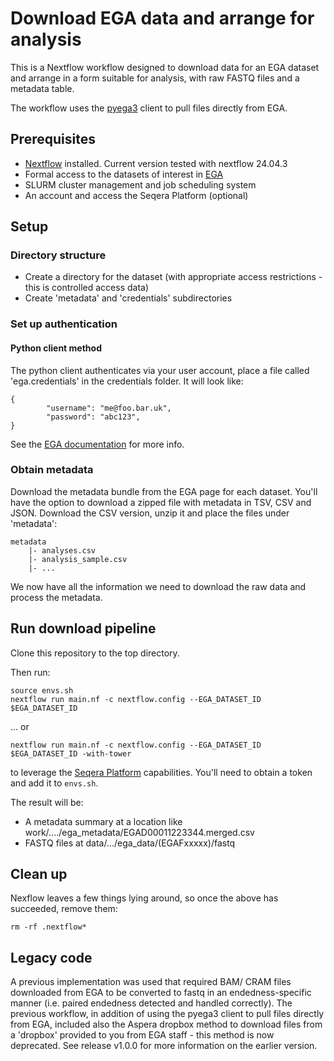 # Download EGA data and arrange for analysis

This is a Nextflow workflow designed to download data for an EGA dataset and arrange in a form suitable for analysis, with raw FASTQ files and a metadata table. 

The  workflow uses the [pyega3](https://github.com/EGA-archive/ega-download-client) client to pull files directly from EGA.


## Prerequisites

 * [Nextflow](https://www.nextflow.io/) installed. Current version tested with nextflow 24.04.3
 * Formal access to the datasets of interest in [EGA](https://ega-archive.org/)
 * SLURM cluster management and job scheduling system
 * An account and access the Seqera Platform (optional)

## Setup

### Directory structure

 * Create a directory for the dataset (with appropriate access restrictions - this is controlled access data)
 * Create 'metadata' and 'credentials' subdirectories

### Set up authentication

#### Python client method

The python client authenticates via your user account, place a file called 'ega.credentials' in the credentials folder. It will look like:

```
{
        "username": "me@foo.bar.uk",
        "password": "abc123",
}
``` 

See the [EGA documentation](https://ega-archive.org/access/download/files/pyega3) for more info.


### Obtain metadata

Download the metadata bundle from the EGA page for each dataset. You'll have the option to download a zipped file with metadata in TSV, CSV and JSON. Download the CSV version, unzip it and place the files under 'metadata':

```
metadata
    |- analyses.csv
    |- analysis_sample.csv
    |- ...
```

We now have all the information we need to download the raw data and process the metadata.

## Run download pipeline

Clone this repository to the top directory. 

Then run:

```
source envs.sh
nextflow run main.nf -c nextflow.config --EGA_DATASET_ID $EGA_DATASET_ID
```

... or


```
nextflow run main.nf -c nextflow.config --EGA_DATASET_ID $EGA_DATASET_ID -with-tower
```

to leverage the [Seqera Platform](https://docs.seqera.io/platform/24.1.1/getting-started/deployment-options) capabilities. You'll need to obtain a token and add it to `envs.sh`.

The result will be:

 * A metadata summary at a location like work/..../ega_metadata/EGAD00011223344.merged.csv
 * FASTQ files at data/.../ega_data/(EGAFxxxxx)/fastq


## Clean up

Nexflow leaves a few things lying around, so once the above has succeeded, remove them:

```
rm -rf .nextflow*
```

## Legacy code
A previous implementation was used that required BAM/ CRAM files downloaded from EGA to be converted to fastq in an endedness-specific manner (i.e. paired endedness detected and handled correctly). The previous workflow, in addition of using the pyega3 client to pull files directly from EGA, included also the Aspera dropbox method to download files from a 'dropbox' provided to you from EGA staff - this method is now deprecated. See release v1.0.0 for more information on the earlier version.

